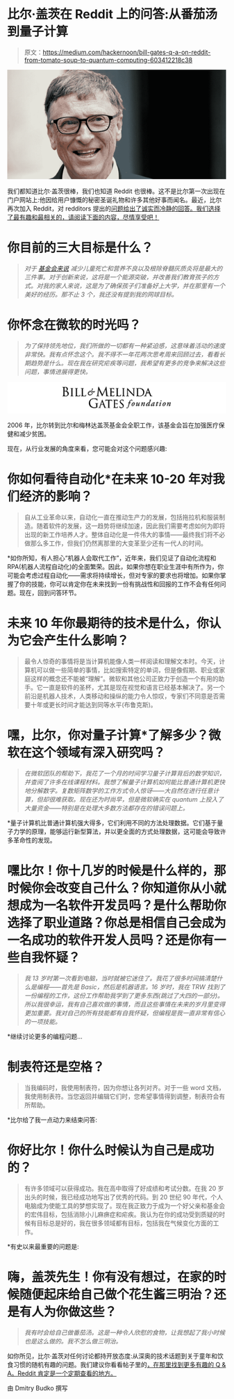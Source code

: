 # 比尔·盖茨在 Reddit 上的问答:从番茄汤到量子计算

> 原文：<https://medium.com/hackernoon/bill-gates-q-a-on-reddit-from-tomato-soup-to-quantum-computing-603412218c38>

![](img/b12d0f98d18d9f24b17b38c51a1de7d9.png)

我们都知道比尔·盖茨很棒，我们也知道 Reddit 也很棒。这不是比尔第一次出现在门户网站上:他因给用户慷慨的秘密圣诞礼物和许多其他好事而闻名。最近，比尔再次加入 Reddit，对 redditors 提出的[问题给出了诚实而冷静的回答。我们选择了最有趣和最相关的，请阅读下面的内容，尽情享受吧！](https://www.reddit.com/r/IAmA/comments/80ow6w/im_bill_gates_cochair_of_the_bill_melinda_gates/)

# 你目前的三大目标是什么？

> *对于* [*基金会来说*](https://www.gatesfoundation.org/) *减少儿童死亡和营养不良以及根除脊髓灰质炎将是最大的三件事。对于创新来说，这将是一个能源突破，并改善我们教育孩子的方式。对我的家人来说，这是为了确保孩子们准备好上大学，并在那里有一个美好的经历。那不止 3 个，我还没有提到我的网球目标。*

# 你怀念在微软的时光吗？

> *为了保持领先地位，我们所做的一切都有一种紧迫感，这意味着活动的速度非常快。我有点怀念这个。我不得不一年花两次思考周来回顾过去，看看长期趋势是什么。现在我在研究疟疾等问题，我希望有更多的竞争来解决这些问题，事情进展得更快。*

![](img/55030c1b008358c266571f57b1d3d996.png)

2006 年，比尔转到比尔和梅林达盖茨基金会全职工作，该基金会旨在加强医疗保健和减少贫困。

现在，从行业发展的角度来看，您可能会对这个问题感兴趣:

# 你如何看待自动化*在未来 10-20 年对我们经济的影响？

> 自从工业革命以来，自动化一直在推动生产力的发展，包括拖拉机和服装制造。随着软件的发展，这一趋势将继续加速，因此我们需要考虑如何为即将出现的新工作培养人才。整体自动化是一件伟大的事情——最终我们将不必做那么多工作，但我们仍然离那里的大变革至少还有一代人的时间。

*如你所知，有人担心“机器人会取代工作”，近年来，我们见证了自动化流程和 RPA(机器人流程自动化)的全面繁荣。因此，如果你想在职业生涯中有所作为，你可能会考虑过程自动化——需求将持续增长，但对专家的要求也将增加。如果你掌握了你的技能，你可以肯定你在未来找到一份有挑战性和回报的工作不会有任何问题。现在，回到问答环节。

# 未来 10 年你最期待的技术是什么，你认为它会产生什么影响？

> 最令人惊奇的事情将是当计算机能像人类一样阅读和理解文本时。今天，计算机可以做一些简单的事情，比如搜索特定的单词，但是像假期、职业或家庭这样的概念还不能被“理解”。微软和其他公司正致力于创造一个有用的助手。它一直是软件的圣杯，尤其是现在视觉和语言已经基本解决了。另一个前沿是机器人技术，人类移动和操纵的能力令人惊叹，专家们不同意是否需要十年或更长时间才能达到同等水平(布鲁克斯)。

# 嘿，比尔，你对量子计算*了解多少？微软在这个领域有深入研究吗？

> *在微软团队的帮助下，我花了一个月的时间学习量子计算背后的数学知识，并查阅了许多在线课程材料。我想了解量子计算机如何能比普通计算机更快地分解数字。复数矩阵数学的工作方式令人惊讶——大自然在进行任意计算，但却很难获取。现在还为时尚早，但是微软确实在 quantum 上投入了大量资金——特别是在处理大多数方法都存在的错误问题上。*

*量子计算机比普通计算机强大得多，它们利用不同的方法处理数据。它们基于量子力学的原理，能够运行新型算法，并以更全面的方式处理数据，这可能会导致许多革命性的发现。

# 嘿比尔！你十几岁的时候是什么样的，那时候你会改变自己什么？你知道你从小就想成为一名软件开发员吗？是什么帮助你选择了职业道路？你总是相信自己会成为一名成功的软件开发人员吗？还是你有一些自我怀疑？

> *我 13 岁时第一次看到电脑，当时就被它迷住了。我花了很多时间搞清楚什么是编程——首先是 Basic，然后是机器语言。16 岁时，我在 TRW 找到了一份编程的工作，这份工作帮助我学到了更多东西(跳过了大四的一部分)。所以我很幸运，我有自己喜欢做的事情，而且这些事情在未来的岁月里变得更加重要。我对自己的所有技能都有自我怀疑，但编程是我一直非常有信心的一项技能。*

*继续讨论更多的编程问题…

# 制表符还是空格？

> 当我编码时，我使用制表符，因为你想让各列对齐。对于一些 word 文档，我使用制表符。当您返回并编辑它们时，您希望事情得到调整，制表符会有所帮助。

*比尔给了我一点动力来结束问答:

# 你好比尔！你什么时候认为自己是成功的？

> 有许多领域可以获得成功。我在高中取得了好成绩和考试分数。在我 20 岁出头的时候，我已经成功地写出了优秀的代码。到 20 世纪 90 年代，个人电脑成为使能工具的梦想实现了。现在我正致力于成为一个好父亲和基金会的宏伟目标，包括消除小儿麻痹症和疟疾。我认为在你的成功受到质疑的时候有目标总是好的，我在很多领域都有目标，包括我在气候变化方面的工作。

*有史以来最重要的问题是:

# 嗨，盖茨先生！你有没有想过，在家的时候随便起床给自己做个花生酱三明治？还是有人为你做这些？

> *我有时会给自己做番茄汤。这是一种令人欣慰的食物，让我想起了我小时候也是这么做的。我不怎么做三明治。*

如你所见，比尔·盖茨对任何讨论都持开放态度:从深奥的技术话题到关于童年和饮食习惯的随机有趣的问题。我们建议你看看帖子里的[，在那里找到更多有趣的 Q & A。Reddit 肯定是一个定期查看的地方。](https://www.reddit.com/r/IAmA/comments/80ow6w/im_bill_gates_cochair_of_the_bill_melinda_gates/)

由 Dmitry Budko 撰写